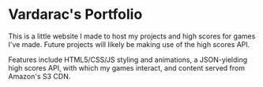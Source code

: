 # Vardarac's Portfolio

This is a little website I made to host my projects and high scores for games
I've made. Future projects will likely be making use of the high scores API.

Features include HTML5/CSS/JS styling and animations, a JSON-yielding high
scores API, with which my games interact, and content served from Amazon's S3
CDN.